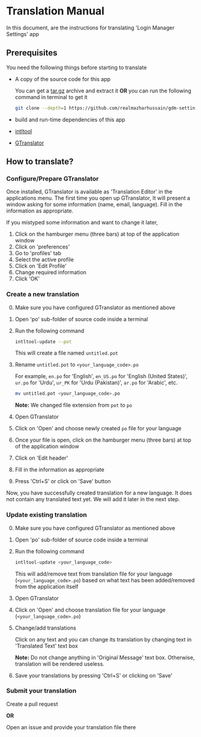 # Translation Manual

In this document, are the instructions for translating 'Login Manager Settings' app

## Prerequisites

You need the following things before starting to translate

- A copy of the source code for this app

  You can get a [tar.gz](https://github.com/realmazharhussain/gdm-settings/archive/refs/heads/main.tar.gz) archive and extract it **OR** you can run the following command in terminal to get it

  ```bash
  git clone --depth=1 https://github.com/realmazharhussain/gdm-settings.git
  ```

- build and run-time dependencies of this app

- [intltool](https://launchpad.net/intltool)

- [GTranslator](https://gitlab.gnome.org/GNOME/gtranslator.git)

## How to translate?

### Configure/Prepare GTranslator

Once installed, GTranslator is available as 'Translation Editor' in the applications menu. The first time you open up GTranslator, It will present a window asking for some information (name, email, language). Fill in the information as appropriate.

If you mistyped some information and want to change it later,

1. Click on the hamburger menu (three bars) at top of the application window
2. Click on 'preferences'
3. Go to 'profiles' tab
4. Select the active profile
5. Click on 'Edit Profile'
6. Change required information
7. Click 'OK'

### Create a new translation

0. Make sure you have configured GTranslator as mentioned above

1. Open 'po' sub-folder of source code inside a terminal

2. Run the following command

   ```bash
   intltool-update --pot
   ```

   This will create a file named `untitled.pot`

3. Rename `untitled.pot` to `<your_language_code>.po`

   For example, `en.po` for 'English', `en_US.po` for 'English (United States)', `ur.po` for 'Urdu', `ur_PK` for 'Urdu (Pakistan)', `ar.po` for 'Arabic', etc.

   ```bash
   mv untitled.pot <your_language_code>.po
   ```

   **Note:** We changed file extension from `pot` to `po`

4. Open GTranslator

5. Click on 'Open' and choose newly created `po` file for your language

6. Once your file is open, click on the hamburger menu (three bars) at top of the application window

7. Click on 'Edit header'

8. Fill in the information as appropriate

9. Press 'Ctrl+S' or click on 'Save' button

Now, you have successfully created translation for a new language. It does not contain any translated text yet. We will add it later in the next step.

### Update existing translation

0. Make sure you have configured GTranslator as mentioned above

1. Open 'po' sub-folder of source code inside a terminal

2. Run the following command

   ```bash
   intltool-update <your_language_code>
   ```

   This will add/remove text from translation file for your language (`<your_language_code>.po`) based on what text has been added/removed from the application itself

3. Open GTranslator

4. Click on 'Open' and choose translation file for your language (`<your_language_code>.po`)

5. Change/add translations

   Click on any text and you can change its translation by changing text in 'Translated Text' text box

   **Note:** Do not change anything in 'Original Message' text box. Otherwise, translation will be rendered useless.

6. Save your translations by pressing 'Ctrl+S' or clicking on 'Save'

### Submit your translation

Create a pull request

**OR**

Open an issue and provide your translation file there